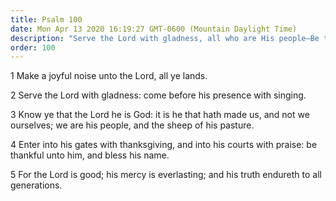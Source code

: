 ```yaml
---
title: Psalm 100
date: Mon Apr 13 2020 16:19:27 GMT-0600 (Mountain Daylight Time)
description: "Serve the Lord with gladness, all who are His people—Be thankful unto Him and bless His name."
order: 100
---
```


1 Make a joyful noise unto the Lord, all ye lands.

2 Serve the Lord with gladness: come before his presence with singing.

3 Know ye that the Lord he is God: it is he that hath made us, and not we ourselves; we are his people, and the sheep of his pasture.

4 Enter into his gates with thanksgiving, and into his courts with praise: be thankful unto him, and bless his name.

5 For the Lord is good; his mercy is everlasting; and his truth endureth to all generations.
